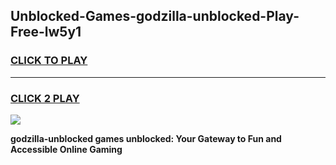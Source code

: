 
## Unblocked-Games-godzilla-unblocked-Play-Free-lw5y1
<h3>
<a href="https://premium76.site?title=godzilla-unblocked&ref=12A">CLICK TO PLAY</a></h3>
<hr>

<h3>
<a href="https://premium76.site?title=godzilla-unblocked&ref=12A">CLICK 2 PLAY</a>
  
</h3>

<a href="https://premium76.site?title=godzilla-unblocked&ref=12A"><img src="https://clearcache.store/games.png"></a>


**godzilla-unblocked games unblocked: Your Gateway to Fun and Accessible Online Gaming**
